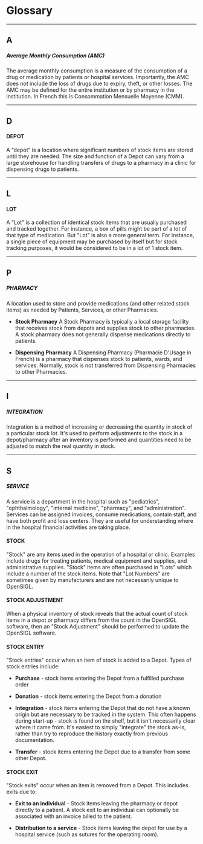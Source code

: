 # Glossary

---
## A

##### Average Monthly Consumption (AMC)

The average monthly consumption is a measure of the consumption of a drug or
medication by patients or hospital services.  Importantly, the AMC does _not_
include the loss of drugs due to expiry, theft, or other losses.  The AMC may
be defined for the entire institution or by pharmacy in the institution. In
French this is  Consommation Mensuelle Moyenne (CMM).

---
## D

#### DEPOT
A “depot” is a location where significant numbers of stock items are stored
until they are needed.  The size and function of a Depot can vary from a large
storehouse for handling transfers of drugs to a pharmacy in a clinic for
dispensing drugs to patients.

---
## L

#### LOT
A "Lot" is a collection of identical stock items that are usually purchased
and tracked together.  For instance, a box of pills might be part of a lot of
that type of medication.  But "Lot" is also a more general term.  For
instance, a single piece of equipment may be purchased by itself but for stock
tracking purposes, it would be considered to be in a lot of 1 stock item.

---
## P

##### PHARMACY
A location used to store and provide medications (and other related stock
items) as needed by Patients, Services, or other Pharmacies.

* **Stock Pharmacy**
A Stock Pharmacy is typically a local storage facility that receives stock
from depots and supplies stock to other pharmacies.  A stock pharmacy does not
generally dispense medications directly to patients.

* **Dispensing Pharmacy**
A Dispensing Pharmacy (Pharmacie D'Usage in French) is a pharmacy that
dispenses stock to patients, wards, and services.  Normally, stock is not
transferred from Dispensing Pharmacies to other Pharmacies.


---
## I

##### INTEGRATION
Integration is a method of increasing or decreasing the quantity in stock of a particular stock lot.  It's used to perform adjustments to the stock in a depot/pharmacy after an inventory is performed and quantities need to be adjusted to match the real quantity in stock.


---
## S

##### SERVICE

A service is a department in the hospital such as "pediatrics",
"ophthalmology", "internal medicine", "pharmacy", and "administration".
Services can be assigned invoices, consume medications, contain staff, and
have both profit and loss centers.  They are useful for understanding where in
the hospital financial activities are taking place.

#### STOCK
"Stock" are any items used in the operation of a hospital or clinic.  Examples
include drugs for treating patients, medical equipment and supplies, and
administrative supplies.  "Stock" items are often purchased in "Lots" which
include a number of the stock items.  Note that "Lot Numbers" are sometimes
given by manufacturers and are not necessarily unique to OpenSIGL.

#### STOCK ADJUSTMENT
When a physical inventory of stock reveals that the actual count of stock
items in a depot or pharmacy differs from the count in the OpenSIGL software,
then an "Stock Adjustment" should be performed to update the OpenSIGL software.

#### STOCK ENTRY
"Stock entries" occur when an item of stock is added to a Depot.  Types of
stock entries include:

* **Purchase** - stock items entering the Depot from a fulfilled purchase order

* **Donation** - stock items entering the Depot from a donation

* **Integration** - stock items entering the Depot that do not have a known
  origin but are necessary to be tracked in the system.  This often happens
  during start-up - stock is found on the shelf, but it isn't necessarily
  clear where it came from.  It's easiest to simply "integrate" the stock
  as-is, rather than try to reproduce the history exactly from previous
  documentation.

* **Transfer** - stock items entering the Depot due to a transfer from some
  other Depot.

#### STOCK EXIT
"Stock exits" occur when an item is removed from a Depot.  This includes exits due to:

* **Exit to an individual** - Stock items leaving the pharmacy or depot directly to a patient.  A stock exit to an individual can optionally be associated with an invoice billed to the patient.

* **Distribution to a service** - Stock items leaving the depot for use by a
  hospital service (such as sutures for the operating room).
